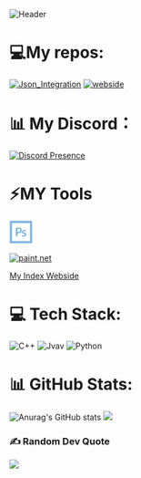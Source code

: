 ![Header](https://capsule-render.vercel.app/api?type=Waving&color=timeGradient&height=200&animation=fadeIn&section=header&text=Haloo-Thisis-XCATING-I-LOVE-U&fontSize=35)
# 💻My repos:
[![Json_Integration](https://github-readme-stats.vercel.app/api/pin/?username=Xcating&repo=Json_Integration&theme=dark)](https://github.com/Xcating/Json_Integration)
[![webside](https://github-readme-stats.vercel.app/api/pin/?username=Xcating&repo=website&theme=dark)](https://github.com/Xcating/website)
# 📊 My Discord：
[![Discord Presence](https://lanyard.cnrad.dev/api/995140672275349596)](https://discord.com/users/995140672275349596)
# ⚡MY Tools
</a> <a href="https://www.photoshop.com/en" target="_blank" rel="noreferrer"> <img src="https://raw.githubusercontent.com/devicons/devicon/master/icons/photoshop/photoshop-line.svg" alt="photoshop" width="40" height="40"/> </a> </p>
</a> <a href="https://www.getpaint.net/index.html" target="_blank" rel="noreferrer"> <img src="https://www.getpaint.net/images/Logo4.png" alt="paint.net" width="160" height="40"/> </a> </p>
[My Index Webside](https://xcating.github.io/website/)
# 💻 Tech Stack:
![C++](https://img.shields.io/badge/c++-%2300599C.svg?style=for-the-badge&logo=c%2B%2B&logoColor=white) ![Jvav](https://img.shields.io/badge/Jvav-%232C2D72.svg?style=for-the-badge&logo=lua&logoColor=white) ![Python](https://img.shields.io/badge/python-%232C2D72.svg?style=for-the-badge&logo=lua&logoColor=white)
# 📊 GitHub Stats:
![Anurag's GitHub stats](https://github-readme-stats.vercel.app/api?username=Xcating&show_icons=true&theme=transparent)
![](https://github-readme-streak-stats.herokuapp.com/?user=Xcating&theme=dark&hide_border=false)<br/>


### ✍️ Random Dev Quote
![](https://quotes-github-readme.vercel.app/api?type=horizontal&theme=radical)


<!-- Proudly created with GPRM ( https://gprm.itsvg.in ) -->
